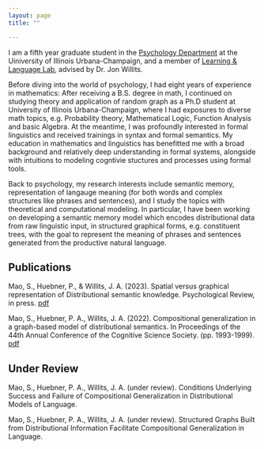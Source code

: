 ```yaml
---
layout: page
title: ""

---
```


I am a fifth year graduate student in the [Psychology Department](https://psychology.illinois.edu/) at the Uiniversity of Illinois Urbana-Champaign, and a member of [Learning & Language Lab](http://learninglanguagelab.org/), advised by Dr. Jon Willits. 


Before diving into the world of psychology, I had eight years of experience in mathematics: After receiving a B.S. degree in math, I continued on         studying theory and application of random graph as a Ph.D student at University of Illinois Urbana-Champaign, where I had exposures to diverse math       topics, e.g. Probability theory, Mathematical Logic, Function Analysis and basic Algebra. At the meantime, I was profoundly interested in formal         linguistics and received trainings in syntax and formal semantics. My education in mathematics and linguistics has benefitted me with a broad              background and relatively deep understanding in formal systems, alongside with intuitions to modeling cogntivie stuctures and processes using formal tools.


Back to psychology, my research interests include semantic memory, representation of langauge meaning (for both words and complex structures like phrases and sentences), and I study the topics with theoretical and computational modeling. In particular, I have been working on developing a semantic memory model which encodes distributional data from raw linguistic input, in structured graphical forms, e.g. constituent trees, with the goal to represent the meaning of phrases and sentences generated from the productive natural language. 


## Publications

Mao, S., Huebner, P., & Willits, J. A. (2023). Spatial versus graphical representation of Distributional semantic knowledge. Psychological Review, in press. [pdf](https://osf.io/preprints/psyarxiv/93axs)

Mao, S., Huebner, P. A., Willits, J. A. (2022). Compositional generalization in a graph-based model of distributional semantics. In Proceedings of the 44th Annual Conference of the Cognitive Science Society. (pp. 1993-1999). [pdf](https://escholarship.org/uc/item/0v7677s9)


## Under Review

Mao, S., Huebner, P. A., Willits, J. A. (under review). Conditions Underlying Success and Failure of Compositional Generalization in Distributional Models of Language.

Mao, S., Huebner, P. A., Willits, J. A. (under review). Structured Graphs Built from Distributional Information Facilitate Compositional Generalization in Language.


